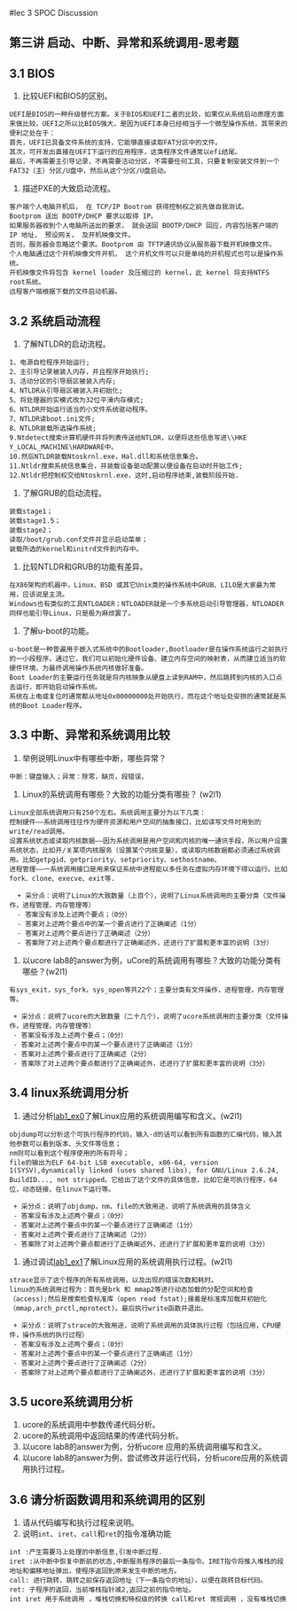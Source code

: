 #lec 3 SPOC Discussion

## 第三讲 启动、中断、异常和系统调用-思考题

## 3.1 BIOS
 1. 比较UEFI和BIOS的区别。

 ```
 UEFI是BIOS的一种升级替代方案。关于BIOS和UEFI二者的比较，如果仅从系统启动原理方面来做比较，UEFI之所以比BIOS强大，是因为UEFI本身已经相当于一个微型操作系统，其带来的便利之处在于：
 首先，UEFI已具备文件系统的支持，它能够直接读取FAT分区中的文件。
 其次，可开发出直接在UEFI下运行的应用程序，这类程序文件通常以efi结尾。
 最后，不再需要主引导记录，不再需要活动分区，不需要任何工具，只要复制安装文件到一个FAT32（主）分区/U盘中，然后从这个分区/U盘启动。
 ```

 1. 描述PXE的大致启动流程。

 ```
 客户端个人电脑开机后， 在 TCP/IP Bootrom 获得控制权之前先做自我测试。
 Bootprom 送出 BOOTP/DHCP 要求以取得 IP。
 如果服务器收到个人电脑所送出的要求， 就会送回 BOOTP/DHCP 回应，内容包括客户端的 IP 地址， 预设网关， 及开机映像文件。
 否则，服务器会忽略这个要求。Bootprom 由 TFTP通讯协议从服务器下载开机映像文件。
 个人电脑通过这个开机映像文件开机， 这个开机文件可以只是单纯的开机程式也可以是操作系统。
 开机映像文件将包含 kernel loader 及压缩过的 kernel，此 kernel 将支持NTFS root系统。
 远程客户端根据下载的文件启动机器。
 ```

## 3.2 系统启动流程
 1. 了解NTLDR的启动流程。

 ```
 1、电源自检程序开始运行;
 2、主引导记录被装入内存，并且程序开始执行;
 3、活动分区的引导扇区被装入内存;
 4、NTLDR从引导扇区被装入并初始化;
 5、将处理器的实模式改为32位平滑内存模式;
 6、NTLDR开始运行适当的小文件系统驱动程序。
 7、NTLDR读boot.ini文件;
 8、NTLDR装载所选操作系统;
 9.Ntdetect搜索计算机硬件并将列表传送给NTLDR，以便将这些信息写进\\HKE Y_LOCAL_MACHINE\HARDWARE中。
 10.然后NTLDR装载Ntoskrnl.exe，Hal.dll和系统信息集合。
 11.Ntldr搜索系统信息集合，并装载设备驱动配置以便设备在启动时开始工作;
 12.Ntldr把控制权交给Ntoskrnl.exe，这时,启动程序结束,装载阶段开始.
 ```

 1. 了解GRUB的启动流程。

 ```
 装载stage1；
 装载stage1.5；
 装载stage2；
 读取/boot/grub.conf文件并显示启动菜单；
 装载所选的kernel和initrd文件到内存中。
 ```

 1. 比较NTLDR和GRUB的功能有差异。

 ```
 在X86架构的机器中，Linux、BSD 或其它Unix类的操作系统中GRUB、LILO是大家最为常用，应该说是主流。
 Windows也有类似的工具NTLOADER；NTLOADER就是一个多系统启动引导管理器，NTLOADER 同样也能引导Linux，只是极为麻烦罢了。
 ```

 1. 了解u-boot的功能。

 ```
 u-boot是一种普遍用于嵌入式系统中的Bootloader,Bootloader是在操作系统运行之前执行的一小段程序，通过它，我们可以初始化硬件设备、建立内存空间的映射表，从而建立适当的软硬件环境，为最终调用操作系统内核做好准备。
 Boot Loader的主要运行任务就是将内核映象从硬盘上读到RAM中，然后跳转到内核的入口点去运行，即开始启动操作系统。
 系统在上电或复位时通常都从地址0x00000000处开始执行，而在这个地址处安排的通常就是系统的Boot Loader程序。
 ```

## 3.3 中断、异常和系统调用比较
 1. 举例说明Linux中有哪些中断，哪些异常？

 ```
 中断：键盘输入；异常：除零，缺页，段错误，
 ```

 1. Linux的系统调用有哪些？大致的功能分类有哪些？  (w2l1)

 ```
 Linux全部系统调用只有250个左右。系统调用主要分为以下几类：
 控制硬件——系统调用往往作为硬件资源和用户空间的抽象接口，比如读写文件时用到的write/read调用。
 设置系统状态或读取内核数据——因为系统调用是用户空间和内核的唯一通讯手段，所以用户设置系统状态，比如开/关某项内核服务（设置某个内核变量），或读取内核数据都必须通过系统调用。比如getpgid、getpriority、setpriority、sethostname。
 进程管理——一系统调用接口是用来保证系统中进程能以多任务在虚拟内存环境下得以运行。比如 fork、clone、execve、exit等.
 ```

```
  + 采分点：说明了Linux的大致数量（上百个），说明了Linux系统调用的主要分类（文件操作，进程管理，内存管理等）
  - 答案没有涉及上述两个要点；（0分）
  - 答案对上述两个要点中的某一个要点进行了正确阐述（1分）
  - 答案对上述两个要点进行了正确阐述（2分）
  - 答案除了对上述两个要点都进行了正确阐述外，还进行了扩展和更丰富的说明（3分）
 ```
 
 1. 以ucore lab8的answer为例，uCore的系统调用有哪些？大致的功能分类有哪些？(w2l1)

 ```
 有sys_exit，sys_fork，sys_open等共22个；主要分类有文件操作，进程管理，内存管理等。
 ```
 
 ```
  + 采分点：说明了ucore的大致数量（二十几个），说明了ucore系统调用的主要分类（文件操作，进程管理，内存管理等）
  - 答案没有涉及上述两个要点；（0分）
  - 答案对上述两个要点中的某一个要点进行了正确阐述（1分）
  - 答案对上述两个要点进行了正确阐述（2分）
  - 答案除了对上述两个要点都进行了正确阐述外，还进行了扩展和更丰富的说明（3分）
 ```
 
## 3.4 linux系统调用分析
 1. 通过分析[lab1_ex0](https://github.com/chyyuu/ucore_lab/blob/master/related_info/lab1/lab1-ex0.md)了解Linux应用的系统调用编写和含义。(w2l1)

 ```
 objdump可以分析这个可执行程序的代码，输入-d的话可以看到所有函数的汇编代码，输入其他参数可以看到版本、头文件等信息；
 nm则可以看到这个程序使用的所有符号；
 file的输出为ELF 64-bit LSB executable, x86-64, version 1(SYSV),dynamically linked (uses shared libs), for GNU/Linux 2.6.24, BuildID..., not stripped。它给出了这个文件的具体信息，比如它是可执行程序，64位，动态链接，在linux下运行等。
 ```

 ```
  + 采分点：说明了objdump，nm，file的大致用途，说明了系统调用的具体含义
  - 答案没有涉及上述两个要点；（0分）
  - 答案对上述两个要点中的某一个要点进行了正确阐述（1分）
  - 答案对上述两个要点进行了正确阐述（2分）
  - 答案除了对上述两个要点都进行了正确阐述外，还进行了扩展和更丰富的说明（3分）
 
 ```
 
 1. 通过调试[lab1_ex1](https://github.com/chyyuu/ucore_lab/blob/master/related_info/lab1/lab1-ex1.md)了解Linux应用的系统调用执行过程。(w2l1)

 ```
 strace显示了这个程序的所有系统调用，以及出现的错误次数和耗时。
 linux的系统调用过程为：首先是brk 和 mmap2等进行动态加载的分配空间和检查（access);然后是搜索检查标准库（open read fstat);接着是标准库加载并初始化（mmap,arch_prctl,mprotect)。最后执行write函数并退出。
 ```

 ```
  + 采分点：说明了strace的大致用途，说明了系统调用的具体执行过程（包括应用，CPU硬件，操作系统的执行过程）
  - 答案没有涉及上述两个要点；（0分）
  - 答案对上述两个要点中的某一个要点进行了正确阐述（1分）
  - 答案对上述两个要点进行了正确阐述（2分）
  - 答案除了对上述两个要点都进行了正确阐述外，还进行了扩展和更丰富的说明（3分）
 ```
 
## 3.5 ucore系统调用分析
 1. ucore的系统调用中参数传递代码分析。
 1. ucore的系统调用中返回结果的传递代码分析。
 1. 以ucore lab8的answer为例，分析ucore 应用的系统调用编写和含义。
 1. 以ucore lab8的answer为例，尝试修改并运行代码，分析ucore应用的系统调用执行过程。
 
## 3.6 请分析函数调用和系统调用的区别
 1. 请从代码编写和执行过程来说明。
   1. 说明`int`、`iret`、`call`和`ret`的指令准确功能

   ```
   int :产生需要马上处理的中断信息,引发中断过程.
   iret :从中断中恢复中断前的状态,中断服务程序的最后一条指令。IRET指令将推入堆栈的段地址和偏移地址弹出，使程序返回到原来发生中断的地方。
   call: 进行跳转，跳转之前保存返回地址（下一条指令的地址），以便在跳转目标代码。
   ret: 子程序的返回，当前堆栈指针减2,返回之前的指令地址。
   int iret 用于系统调用 ，堆栈切换和特权级的转换 call和ret 常规调用 ，没有堆栈切换
   ```
